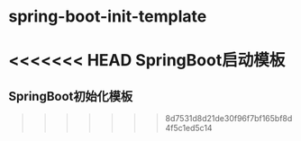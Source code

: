 # spring-boot-init-template
<<<<<<< HEAD
SpringBoot启动模板
=======

## SpringBoot初始化模板
>>>>>>> 8d7531d8d21de30f96f7bf165bf8d4f5c1ed5c14
